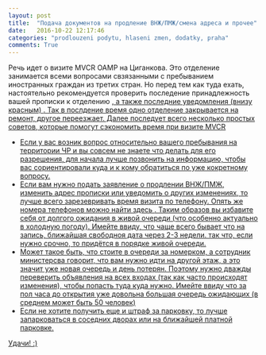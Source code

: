 ```yaml
---
layout: post
title:  "Подача документов на продление ВНЖ/ПМЖ/смена адреса и прочее"
date:   2016-10-22 12:17:46
categories: "prodlouzeni podytu, hlaseni zmen, dodatky, praha"
comments: True
---
```


Речь идет о визите MVCR OAMP на Циганкова. Это отделение занимается всеми вопросами свзязанными с пребыванием иностранных граждан из третих стран. Но перед тем как туда ехать, настоятельно рекомендуется проверить последение принадлежность вашей прописки к отделению <a href="https://goo.gl/1CyrLv" target="_blank">, а также последние уведомления (внизу красным) <a href="https://goo.gl/v1IRnI" target="_blank">. Так в послдение время одно отделение закрывается на ремонт, другое переезжает. Далее последует всего несколько простых советов, которые помогут сэкономить время при визите MVCR
<!--more-->

* Если у вас возник вопрос относительно вашего пребывания на территории ЧР и вы совсем не знаете что делать для его разрешения, для начала лучше позвонить на информацию, чтобы вас сориентировали куда и к кому обратиться по уже кокретному вопросу. 
* Если вам нужно подать заявление о продлении ВНЖ/ПМЖ, изменить адрес прописки или уведомить о других изменениях, то лучше всего зарезевривать время визита по телефону. Опять же номера телефонов можно найти здесь <a href="https://goo.gl/v1IRnI" target="_blank">. Таким образов вы избавите себя от долгого ожидания в живой очереди (что особенно актуально в холодную погоду). Имейте ввиду, что чаще всего бывает что на запись, ближайшая свободноя дата через 2-3 недели. так что, если нужно срочно, то придётся в порядке живой очереди. 
* Может такое быть, что стоите в очереди за номерком, а сотрудник министерсва говорит, что вам нужно идти на другой этаж, а это значит уже новая очередь и день потерян. Поэтому нужно дважды переверить объявления на всех входах (так как часто происходят изменения), чтобы попасть туда куда нужно. Имейте ввиду что за пол часа до открытия уже довольна большая очередь ожидающих (в среднем может быть 50 человек)
* Если не хотите получить еще и штраф за парковку, то лучше запарковаться в соседних дворах или на ближайшей платной парковке. 

Удачи! :)
